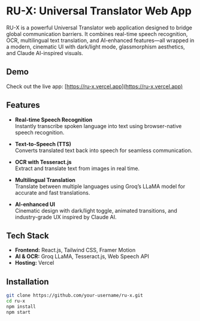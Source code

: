 # RU-X: Universal Translator Web App

RU-X is a powerful Universal Translator web application designed to bridge global communication barriers. It combines real-time speech recognition, OCR, multilingual text translation, and AI-enhanced features—all wrapped in a modern, cinematic UI with dark/light mode, glassmorphism aesthetics, and Claude AI-inspired visuals.

## Demo

Check out the live app: [https://ru-x.vercel.app](https://ru-x.vercel.app)

## Features

- **Real-time Speech Recognition**  
  Instantly transcribe spoken language into text using browser-native speech recognition.

- **Text-to-Speech (TTS)**  
  Converts translated text back into speech for seamless communication.

- **OCR with Tesseract.js**  
  Extract and translate text from images in real time.

- **Multilingual Translation**  
  Translate between multiple languages using Groq’s LLaMA model for accurate and fast translations.

- **AI-enhanced UI**  
  Cinematic design with dark/light toggle, animated transitions, and industry-grade UX inspired by Claude AI.

## Tech Stack

- **Frontend:** React.js, Tailwind CSS, Framer Motion  
- **AI & OCR:** Groq LLaMA, Tesseract.js, Web Speech API  
- **Hosting:** Vercel

## Installation

```bash
git clone https://github.com/your-username/ru-x.git
cd ru-x
npm install
npm start



